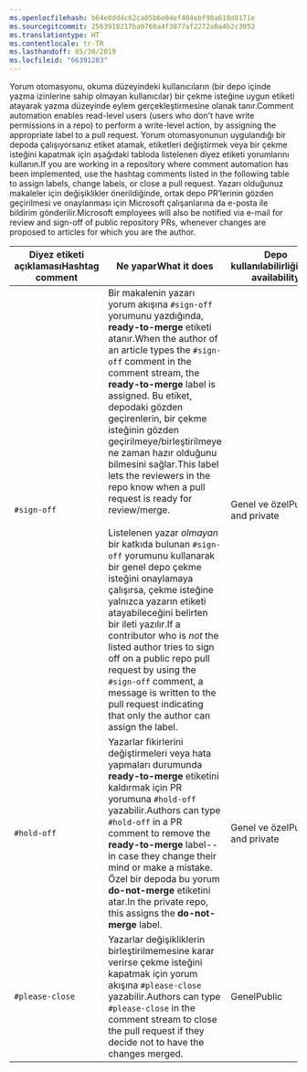 ```yaml
---
ms.openlocfilehash: b64e8dd4c62ca05b6e04ef404ebf98a618d0171e
ms.sourcegitcommit: 2563918217ba0760a4f3877af2272a0a4b2c3052
ms.translationtype: HT
ms.contentlocale: tr-TR
ms.lasthandoff: 05/30/2019
ms.locfileid: "66391283"
---
```

<span data-ttu-id="15296-101">Yorum otomasyonu, okuma düzeyindeki kullanıcıların (bir depo içinde yazma izinlerine sahip olmayan kullanıcılar) bir çekme isteğine uygun etiketi atayarak yazma düzeyinde eylem gerçekleştirmesine olanak tanır.</span><span class="sxs-lookup"><span data-stu-id="15296-101">Comment automation enables read-level users (users who don't have write permissions in a repo) to perform a write-level action, by assigning the appropriate label to a pull request.</span></span> <span data-ttu-id="15296-102">Yorum otomasyonunun uygulandığı bir depoda çalışıyorsanız etiket atamak, etiketleri değiştirmek veya bir çekme isteğini kapatmak için aşağıdaki tabloda listelenen diyez etiketi yorumlarını kullanın.</span><span class="sxs-lookup"><span data-stu-id="15296-102">If you are working in a repository where comment automation has been implemented, use the hashtag comments listed in the following table to assign labels, change labels, or close a pull request.</span></span> <span data-ttu-id="15296-103">Yazarı olduğunuz makaleler için değişiklikler önerildiğinde, ortak depo PR’lerinin gözden geçirilmesi ve onaylanması için Microsoft çalışanlarına da e-posta ile bildirim gönderilir.</span><span class="sxs-lookup"><span data-stu-id="15296-103">Microsoft employees will also be notified via e-mail for review and sign-off of public repository PRs, whenever changes are proposed to articles for which you are the author.</span></span>

| <span data-ttu-id="15296-104">Diyez etiketi açıklaması</span><span class="sxs-lookup"><span data-stu-id="15296-104">Hashtag comment</span></span> | <span data-ttu-id="15296-105">Ne yapar</span><span class="sxs-lookup"><span data-stu-id="15296-105">What it does</span></span> | <span data-ttu-id="15296-106">Depo kullanılabilirliği</span><span class="sxs-lookup"><span data-stu-id="15296-106">Repo availability</span></span> |
| --- | --- | --- |
| `#sign-off` |<span data-ttu-id="15296-107">Bir makalenin yazarı yorum akışına `#sign-off` yorumunu yazdığında, **ready-to-merge** etiketi atanır.</span><span class="sxs-lookup"><span data-stu-id="15296-107">When the author of an article types the `#sign-off` comment in the comment stream, the **ready-to-merge** label is assigned.</span></span> <span data-ttu-id="15296-108">Bu etiket, depodaki gözden geçirenlerin, bir çekme isteğinin gözden geçirilmeye/birleştirilmeye ne zaman hazır olduğunu bilmesini sağlar.</span><span class="sxs-lookup"><span data-stu-id="15296-108">This label lets the reviewers in the repo know when a pull request is ready for review/merge.</span></span> <br/><br/> <span data-ttu-id="15296-109">Listelenen yazar *olmayan* bir katkıda bulunan `#sign-off` yorumunu kullanarak bir genel depo çekme isteğini onaylamaya çalışırsa, çekme isteğine yalnızca yazarın etiketi atayabileceğini belirten bir ileti yazılır.</span><span class="sxs-lookup"><span data-stu-id="15296-109">If a contributor who is *not* the listed author tries to sign off on a public repo pull request by using the `#sign-off` comment, a message is written to the pull request indicating that only the author can assign the label.</span></span> |<span data-ttu-id="15296-110">Genel ve özel</span><span class="sxs-lookup"><span data-stu-id="15296-110">Public and private</span></span> |
| `#hold-off` |<span data-ttu-id="15296-111">Yazarlar fikirlerini değiştirmeleri veya hata yapmaları durumunda **ready-to-merge** etiketini kaldırmak için PR yorumuna `#hold-off` yazabilir.</span><span class="sxs-lookup"><span data-stu-id="15296-111">Authors can type `#hold-off` in a PR comment to remove the **ready-to-merge** label--in case they change their mind or make a mistake.</span></span> <span data-ttu-id="15296-112">Özel bir depoda bu yorum **do-not-merge** etiketini atar.</span><span class="sxs-lookup"><span data-stu-id="15296-112">In the private repo, this assigns the **do-not-merge** label.</span></span> |<span data-ttu-id="15296-113">Genel ve özel</span><span class="sxs-lookup"><span data-stu-id="15296-113">Public and private</span></span> |
| `#please-close` |<span data-ttu-id="15296-114">Yazarlar değişikliklerin birleştirilmemesine karar verirse çekme isteğini kapatmak için yorum akışına `#please-close` yazabilir.</span><span class="sxs-lookup"><span data-stu-id="15296-114">Authors can type `#please-close` in the comment stream to close the pull request if they decide not to have the changes merged.</span></span> |<span data-ttu-id="15296-115">Genel</span><span class="sxs-lookup"><span data-stu-id="15296-115">Public</span></span> |
